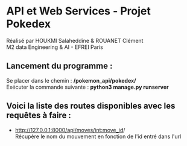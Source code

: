 #              API et Web Services   -   Projet Pokedex  
  

Réalisé par HOUKMI Salaheddine & ROUANET Clément  
M2 data Engineering & AI  -  EFREI Paris


## Lancement du programme :
 Se placer dans le chemin : **/pokemon_api/pokedex/**  
 Exécuter la commande suivante : **python3 manage.py runserver**


## Voici la liste des routes disponibles avec les requêtes à faire :

- http://127.0.0.1:8000/api/moves/<int:move_id>/  
Récupère le nom du mouvement en fonction de l'id entré dans l'url
